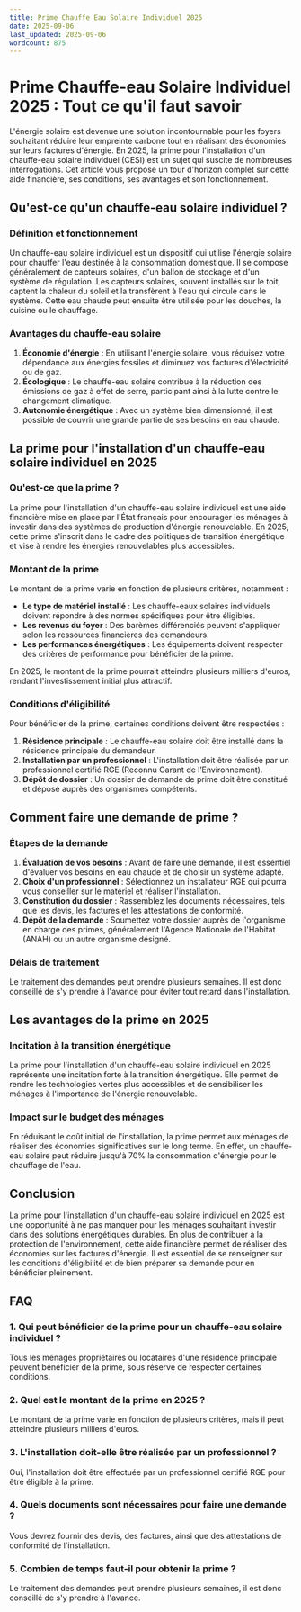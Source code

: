 ```yaml
---
title: Prime Chauffe Eau Solaire Individuel 2025
date: 2025-09-06
last_updated: 2025-09-06
wordcount: 875
---
```


# Prime Chauffe-eau Solaire Individuel 2025 : Tout ce qu'il faut savoir

L'énergie solaire est devenue une solution incontournable pour les foyers souhaitant réduire leur empreinte carbone tout en réalisant des économies sur leurs factures d'énergie. En 2025, la prime pour l'installation d'un chauffe-eau solaire individuel (CESI) est un sujet qui suscite de nombreuses interrogations. Cet article vous propose un tour d'horizon complet sur cette aide financière, ses conditions, ses avantages et son fonctionnement.

## Qu'est-ce qu'un chauffe-eau solaire individuel ?

### Définition et fonctionnement

Un chauffe-eau solaire individuel est un dispositif qui utilise l'énergie solaire pour chauffer l'eau destinée à la consommation domestique. Il se compose généralement de capteurs solaires, d'un ballon de stockage et d'un système de régulation. Les capteurs solaires, souvent installés sur le toit, captent la chaleur du soleil et la transfèrent à l'eau qui circule dans le système. Cette eau chaude peut ensuite être utilisée pour les douches, la cuisine ou le chauffage.

### Avantages du chauffe-eau solaire

1. **Économie d'énergie** : En utilisant l'énergie solaire, vous réduisez votre dépendance aux énergies fossiles et diminuez vos factures d'électricité ou de gaz.
2. **Écologique** : Le chauffe-eau solaire contribue à la réduction des émissions de gaz à effet de serre, participant ainsi à la lutte contre le changement climatique.
3. **Autonomie énergétique** : Avec un système bien dimensionné, il est possible de couvrir une grande partie de ses besoins en eau chaude.

## La prime pour l'installation d'un chauffe-eau solaire individuel en 2025

### Qu'est-ce que la prime ?

La prime pour l'installation d'un chauffe-eau solaire individuel est une aide financière mise en place par l'État français pour encourager les ménages à investir dans des systèmes de production d'énergie renouvelable. En 2025, cette prime s'inscrit dans le cadre des politiques de transition énergétique et vise à rendre les énergies renouvelables plus accessibles.

### Montant de la prime

Le montant de la prime varie en fonction de plusieurs critères, notamment :

- **Le type de matériel installé** : Les chauffe-eaux solaires individuels doivent répondre à des normes spécifiques pour être éligibles.
- **Les revenus du foyer** : Des barèmes différenciés peuvent s'appliquer selon les ressources financières des demandeurs.
- **Les performances énergétiques** : Les équipements doivent respecter des critères de performance pour bénéficier de la prime.

En 2025, le montant de la prime pourrait atteindre plusieurs milliers d'euros, rendant l'investissement initial plus attractif.

### Conditions d'éligibilité

Pour bénéficier de la prime, certaines conditions doivent être respectées :

1. **Résidence principale** : Le chauffe-eau solaire doit être installé dans la résidence principale du demandeur.
2. **Installation par un professionnel** : L'installation doit être réalisée par un professionnel certifié RGE (Reconnu Garant de l’Environnement).
3. **Dépôt de dossier** : Un dossier de demande de prime doit être constitué et déposé auprès des organismes compétents.

## Comment faire une demande de prime ?

### Étapes de la demande

1. **Évaluation de vos besoins** : Avant de faire une demande, il est essentiel d'évaluer vos besoins en eau chaude et de choisir un système adapté.
2. **Choix d'un professionnel** : Sélectionnez un installateur RGE qui pourra vous conseiller sur le matériel et réaliser l'installation.
3. **Constitution du dossier** : Rassemblez les documents nécessaires, tels que les devis, les factures et les attestations de conformité.
4. **Dépôt de la demande** : Soumettez votre dossier auprès de l'organisme en charge des primes, généralement l'Agence Nationale de l'Habitat (ANAH) ou un autre organisme désigné.

### Délais de traitement

Le traitement des demandes peut prendre plusieurs semaines. Il est donc conseillé de s'y prendre à l'avance pour éviter tout retard dans l'installation.

## Les avantages de la prime en 2025

### Incitation à la transition énergétique

La prime pour l'installation d'un chauffe-eau solaire individuel en 2025 représente une incitation forte à la transition énergétique. Elle permet de rendre les technologies vertes plus accessibles et de sensibiliser les ménages à l'importance de l'énergie renouvelable.

### Impact sur le budget des ménages

En réduisant le coût initial de l'installation, la prime permet aux ménages de réaliser des économies significatives sur le long terme. En effet, un chauffe-eau solaire peut réduire jusqu'à 70% la consommation d'énergie pour le chauffage de l'eau.

## Conclusion

La prime pour l'installation d'un chauffe-eau solaire individuel en 2025 est une opportunité à ne pas manquer pour les ménages souhaitant investir dans des solutions énergétiques durables. En plus de contribuer à la protection de l'environnement, cette aide financière permet de réaliser des économies sur les factures d'énergie. Il est essentiel de se renseigner sur les conditions d'éligibilité et de bien préparer sa demande pour en bénéficier pleinement.

## FAQ

### 1. Qui peut bénéficier de la prime pour un chauffe-eau solaire individuel ?

Tous les ménages propriétaires ou locataires d'une résidence principale peuvent bénéficier de la prime, sous réserve de respecter certaines conditions.

### 2. Quel est le montant de la prime en 2025 ?

Le montant de la prime varie en fonction de plusieurs critères, mais il peut atteindre plusieurs milliers d'euros.

### 3. L'installation doit-elle être réalisée par un professionnel ?

Oui, l'installation doit être effectuée par un professionnel certifié RGE pour être éligible à la prime.

### 4. Quels documents sont nécessaires pour faire une demande ?

Vous devrez fournir des devis, des factures, ainsi que des attestations de conformité de l'installation.

### 5. Combien de temps faut-il pour obtenir la prime ?

Le traitement des demandes peut prendre plusieurs semaines, il est donc conseillé de s'y prendre à l'avance.